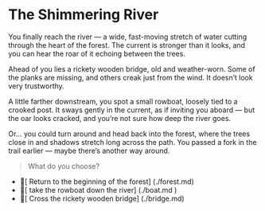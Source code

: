 #  The Shimmering River

You finally reach the river — a wide, fast-moving stretch of water cutting through the heart of the forest. The current is stronger than it looks, and you can hear the roar of it echoing between the trees.

Ahead of you lies a rickety wooden bridge, old and weather-worn. Some of the planks are missing, and others creak just from the wind. It doesn’t look very trustworthy.

A little farther downstream, you spot a small rowboat, loosely tied to a crooked post. It sways gently in the current, as if inviting you aboard — but the oar looks cracked, and you’re not sure how deep the river goes.

Or… you could turn around and head back into the forest, where the trees close in and shadows stretch long across the path. You passed a fork in the trail earlier — maybe there’s another way around.

> What do you choose? 


- 🌲[ Return to the beginning of the forest] (./forest.md)
 - 🚣[ take the rowboat down the river] (./boat.md ) 
-  🌉[ Cross the rickety wooden bridge] (./bridge.md)